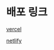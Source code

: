 # 배포 링크

[vercel](https://roulette-with-react.vercel.app/)


[netlify](https://splendorous-basbousa-7ba4a5.netlify.app/)
